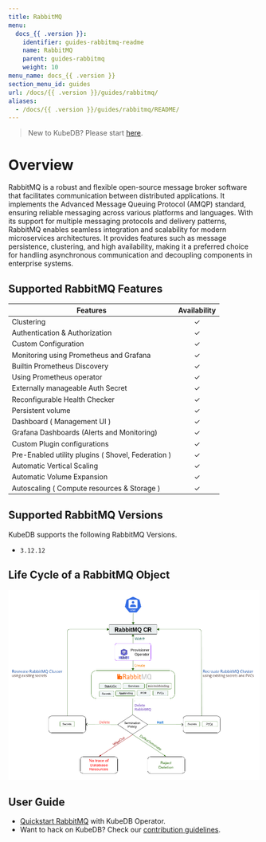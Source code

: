 ```yaml
---
title: RabbitMQ
menu:
  docs_{{ .version }}:
    identifier: guides-rabbitmq-readme
    name: RabbitMQ
    parent: guides-rabbitmq
    weight: 10
menu_name: docs_{{ .version }}
section_menu_id: guides
url: /docs/{{ .version }}/guides/rabbitmq/
aliases:
  - /docs/{{ .version }}/guides/rabbitmq/README/
---
```

> New to KubeDB? Please start [here](/docs/README.md).

# Overview 

RabbitMQ is a robust and flexible open-source message broker software that facilitates communication between distributed applications. It implements the Advanced Message Queuing Protocol (AMQP) standard, ensuring reliable messaging across various platforms and languages. With its support for multiple messaging protocols and delivery patterns, RabbitMQ enables seamless integration and scalability for modern microservices architectures. It provides features such as message persistence, clustering, and high availability, making it a preferred choice for handling asynchronous communication and decoupling components in enterprise systems.

## Supported RabbitMQ Features

| Features                                           | Availability |
|----------------------------------------------------|:------------:|
| Clustering                                         |   &#10003;   |
| Authentication & Authorization                     |   &#10003;   |
| Custom Configuration                               |   &#10003;   |
| Monitoring using Prometheus and Grafana            |   &#10003;   |
| Builtin Prometheus Discovery                       |   &#10003;   |
| Using Prometheus operator                          |   &#10003;   |
| Externally manageable Auth Secret                  |   &#10003;   |
| Reconfigurable Health Checker                      |   &#10003;   |
| Persistent volume                                  |   &#10003;   | 
| Dashboard ( Management UI )                        |   &#10003;   |
| Grafana Dashboards (Alerts and Monitoring)         |   &#10003;   |
| Custom Plugin configurations                       |   &#10003;   |
| Pre-Enabled utility plugins ( Shovel, Federation ) |   &#10003;   |
| Automatic Vertical Scaling                         |   &#10003;   |
| Automatic Volume Expansion                         |   &#10003;   |
| Autoscaling ( Compute resources & Storage )        |   &#10003;   |


## Supported RabbitMQ Versions

KubeDB supports the following RabbitMQ Versions.
- `3.12.12`

## Life Cycle of a RabbitMQ Object

<!---
ref : https://cacoo.com/diagrams/4PxSEzhFdNJRIbIb/0281B
--->

<p text-align="center">
    <img alt="lifecycle"  src="/docs/guides/rabbitmq/images/rabbitmq-lifecycle.png" >
</p>

## User Guide

- [Quickstart RabbitMQ](/docs/guides/rabbitmq/quickstart/quickstart.md) with KubeDB Operator.
- Want to hack on KubeDB? Check our [contribution guidelines](/docs/CONTRIBUTING.md).